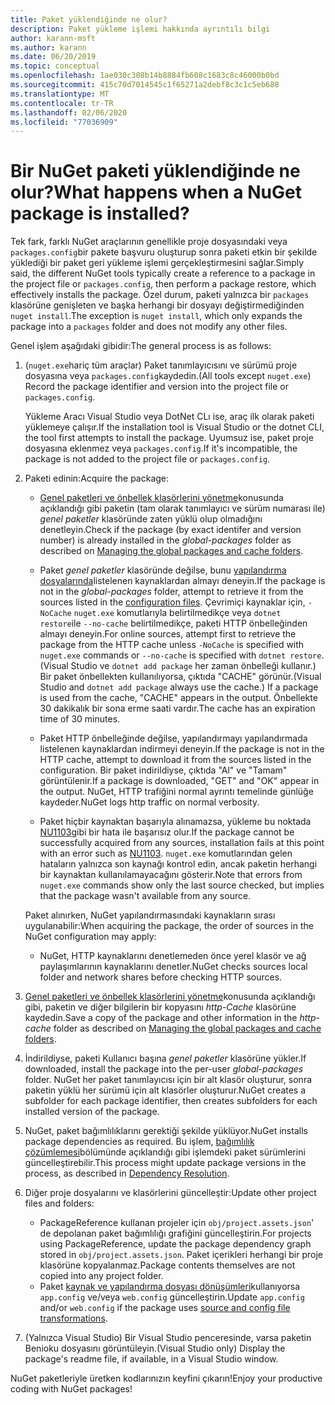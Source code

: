 ```yaml
---
title: Paket yüklendiğinde ne olur?
description: Paket yükleme işlemi hakkında ayrıntılı bilgi
author: karann-msft
ms.author: karann
ms.date: 06/20/2019
ms.topic: conceptual
ms.openlocfilehash: 1ae030c308b14b8884fb608c1683c8c46000b0bd
ms.sourcegitcommit: 415c70d7014545c1f65271a2debf8c3c1c5eb688
ms.translationtype: MT
ms.contentlocale: tr-TR
ms.lasthandoff: 02/06/2020
ms.locfileid: "77036909"
---
```

# <a name="what-happens-when-a-nuget-package-is-installed"></a><span data-ttu-id="45ab5-103">Bir NuGet paketi yüklendiğinde ne olur?</span><span class="sxs-lookup"><span data-stu-id="45ab5-103">What happens when a NuGet package is installed?</span></span>

<span data-ttu-id="45ab5-104">Tek fark, farklı NuGet araçlarının genellikle proje dosyasındaki veya `packages.config`bir pakete başvuru oluşturup sonra paketi etkin bir şekilde yüklediği bir paket geri yükleme işlemi gerçekleştirmesini sağlar.</span><span class="sxs-lookup"><span data-stu-id="45ab5-104">Simply said, the different NuGet tools typically create a reference to a package in the project file or `packages.config`, then perform a package restore, which effectively installs the package.</span></span> <span data-ttu-id="45ab5-105">Özel durum, paketi yalnızca bir `packages` klasörüne genişleten ve başka herhangi bir dosyayı değiştirmediğinden `nuget install`.</span><span class="sxs-lookup"><span data-stu-id="45ab5-105">The exception is `nuget install`, which only expands the package into a `packages` folder and does not modify any other files.</span></span>

<span data-ttu-id="45ab5-106">Genel işlem aşağıdaki gibidir:</span><span class="sxs-lookup"><span data-stu-id="45ab5-106">The general process is as follows:</span></span>

1. <span data-ttu-id="45ab5-107">(`nuget.exe`hariç tüm araçlar) Paket tanımlayıcısını ve sürümü proje dosyasına veya `packages.config`kaydedin.</span><span class="sxs-lookup"><span data-stu-id="45ab5-107">(All tools except `nuget.exe`) Record the package identifier and version into the project file or `packages.config`.</span></span>

   <span data-ttu-id="45ab5-108">Yükleme Aracı Visual Studio veya DotNet CLı ise, araç ilk olarak paketi yüklemeye çalışır.</span><span class="sxs-lookup"><span data-stu-id="45ab5-108">If the installation tool is Visual Studio or the dotnet CLI, the tool first attempts to install the package.</span></span> <span data-ttu-id="45ab5-109">Uyumsuz ise, paket proje dosyasına eklenmez veya `packages.config`.</span><span class="sxs-lookup"><span data-stu-id="45ab5-109">If it's incompatible, the package is not added to the project file or `packages.config`.</span></span>

2. <span data-ttu-id="45ab5-110">Paketi edinin:</span><span class="sxs-lookup"><span data-stu-id="45ab5-110">Acquire the package:</span></span>
   - <span data-ttu-id="45ab5-111">[Genel paketleri ve önbellek klasörlerini yönetme](../consume-packages/managing-the-global-packages-and-cache-folders.md)konusunda açıklandığı gibi paketin (tam olarak tanımlayıcı ve sürüm numarası ile) *genel paketler* klasöründe zaten yüklü olup olmadığını denetleyin.</span><span class="sxs-lookup"><span data-stu-id="45ab5-111">Check if the package (by exact identifer and version number) is already installed in the *global-packages* folder as described on [Managing the global packages and cache folders](../consume-packages/managing-the-global-packages-and-cache-folders.md).</span></span>

   - <span data-ttu-id="45ab5-112">Paket *genel paketler* klasöründe değilse, bunu [yapılandırma dosyalarında](../consume-packages/Configuring-NuGet-Behavior.md)listelenen kaynaklardan almayı deneyin.</span><span class="sxs-lookup"><span data-stu-id="45ab5-112">If the package is not in the *global-packages* folder, attempt to retrieve it from the sources listed in the [configuration files](../consume-packages/Configuring-NuGet-Behavior.md).</span></span> <span data-ttu-id="45ab5-113">Çevrimiçi kaynaklar için, `-NoCache` `nuget.exe` komutlarıyla belirtilmedikçe veya `dotnet restore`ile `--no-cache` belirtilmedikçe, paketi HTTP önbelleğinden almayı deneyin.</span><span class="sxs-lookup"><span data-stu-id="45ab5-113">For online sources, attempt first to retrieve the package from the HTTP cache unless `-NoCache` is specified with `nuget.exe` commands or `--no-cache` is specified with `dotnet restore`.</span></span> <span data-ttu-id="45ab5-114">(Visual Studio ve `dotnet add package` her zaman önbelleği kullanır.) Bir paket önbellekten kullanılıyorsa, çıktıda "CACHE" görünür.</span><span class="sxs-lookup"><span data-stu-id="45ab5-114">(Visual Studio and `dotnet add package` always use the cache.) If a package is used from the cache, "CACHE" appears in the output.</span></span> <span data-ttu-id="45ab5-115">Önbellekte 30 dakikalık bir sona erme saati vardır.</span><span class="sxs-lookup"><span data-stu-id="45ab5-115">The cache has an expiration time of 30 minutes.</span></span>

   - <span data-ttu-id="45ab5-116">Paket HTTP önbelleğinde değilse, yapılandırmayı yapılandırmada listelenen kaynaklardan indirmeyi deneyin.</span><span class="sxs-lookup"><span data-stu-id="45ab5-116">If the package is not in the HTTP cache, attempt to download it from the sources listed in the configuration.</span></span> <span data-ttu-id="45ab5-117">Bir paket indirildiyse, çıktıda "Al" ve "Tamam" görüntülenir.</span><span class="sxs-lookup"><span data-stu-id="45ab5-117">If a package is downloaded, "GET" and "OK" appear in the output.</span></span> <span data-ttu-id="45ab5-118">NuGet, HTTP trafiğini normal ayrıntı temelinde günlüğe kaydeder.</span><span class="sxs-lookup"><span data-stu-id="45ab5-118">NuGet logs http traffic on normal verbosity.</span></span>

   - <span data-ttu-id="45ab5-119">Paket hiçbir kaynaktan başarıyla alınamazsa, yükleme bu noktada [NU1103](../reference/errors-and-warnings/NU1103.md)gibi bir hata ile başarısız olur.</span><span class="sxs-lookup"><span data-stu-id="45ab5-119">If the package cannot be successfully acquired from any sources, installation fails at this point with an error such as [NU1103](../reference/errors-and-warnings/NU1103.md).</span></span> <span data-ttu-id="45ab5-120">`nuget.exe` komutlarından gelen hataların yalnızca son kaynağı kontrol edin, ancak paketin herhangi bir kaynaktan kullanılamayacağını gösterir.</span><span class="sxs-lookup"><span data-stu-id="45ab5-120">Note that errors from `nuget.exe` commands show only the last source checked, but implies that the package wasn't available from any source.</span></span>

   <span data-ttu-id="45ab5-121">Paket alınırken, NuGet yapılandırmasındaki kaynakların sırası uygulanabilir:</span><span class="sxs-lookup"><span data-stu-id="45ab5-121">When acquiring the package, the order of sources in the NuGet configuration may apply:</span></span>

   - <span data-ttu-id="45ab5-122">NuGet, HTTP kaynaklarını denetlemeden önce yerel klasör ve ağ paylaşımlarının kaynaklarını denetler.</span><span class="sxs-lookup"><span data-stu-id="45ab5-122">NuGet checks sources local folder and network shares before checking HTTP sources.</span></span>

3. <span data-ttu-id="45ab5-123">[Genel paketleri ve önbellek klasörlerini yönetme](../consume-packages/managing-the-global-packages-and-cache-folders.md)konusunda açıklandığı gibi, paketin ve diğer bilgilerin bir kopyasını *http-Cache* klasörüne kaydedin.</span><span class="sxs-lookup"><span data-stu-id="45ab5-123">Save a copy of the package and other information in the *http-cache* folder as described on [Managing the global packages and cache folders](../consume-packages/managing-the-global-packages-and-cache-folders.md).</span></span>

4. <span data-ttu-id="45ab5-124">İndirildiyse, paketi Kullanıcı başına *genel paketler* klasörüne yükler.</span><span class="sxs-lookup"><span data-stu-id="45ab5-124">If downloaded, install the package into the per-user *global-packages* folder.</span></span> <span data-ttu-id="45ab5-125">NuGet her paket tanımlayıcısı için bir alt klasör oluşturur, sonra paketin yüklü her sürümü için alt klasörler oluşturur.</span><span class="sxs-lookup"><span data-stu-id="45ab5-125">NuGet creates a subfolder for each package identifier, then creates subfolders for each installed version of the package.</span></span>

5. <span data-ttu-id="45ab5-126">NuGet, paket bağımlılıklarını gerektiği şekilde yüklüyor.</span><span class="sxs-lookup"><span data-stu-id="45ab5-126">NuGet installs package dependencies as required.</span></span> <span data-ttu-id="45ab5-127">Bu işlem, [bağımlılık çözümlemesi](../concepts/dependency-resolution.md)bölümünde açıklandığı gibi işlemdeki paket sürümlerini güncelleştirebilir.</span><span class="sxs-lookup"><span data-stu-id="45ab5-127">This process might update package versions in the process, as described in [Dependency Resolution](../concepts/dependency-resolution.md).</span></span>

6. <span data-ttu-id="45ab5-128">Diğer proje dosyalarını ve klasörlerini güncelleştir:</span><span class="sxs-lookup"><span data-stu-id="45ab5-128">Update other project files and folders:</span></span>

    - <span data-ttu-id="45ab5-129">PackageReference kullanan projeler için `obj/project.assets.json`' de depolanan paket bağımlılığı grafiğini güncelleştirin.</span><span class="sxs-lookup"><span data-stu-id="45ab5-129">For projects using PackageReference, update the package dependency graph stored in `obj/project.assets.json`.</span></span> <span data-ttu-id="45ab5-130">Paket içerikleri herhangi bir proje klasörüne kopyalanmaz.</span><span class="sxs-lookup"><span data-stu-id="45ab5-130">Package contents themselves are not copied into any project folder.</span></span>
    - <span data-ttu-id="45ab5-131">Paket [kaynak ve yapılandırma dosyası dönüşümleri](../create-packages/source-and-config-file-transformations.md)kullanıyorsa `app.config` ve/veya `web.config` güncelleştirin.</span><span class="sxs-lookup"><span data-stu-id="45ab5-131">Update `app.config` and/or `web.config` if the package uses [source and config file transformations](../create-packages/source-and-config-file-transformations.md).</span></span>

7. <span data-ttu-id="45ab5-132">(Yalnızca Visual Studio) Bir Visual Studio penceresinde, varsa paketin Benioku dosyasını görüntüleyin.</span><span class="sxs-lookup"><span data-stu-id="45ab5-132">(Visual Studio only) Display the package's readme file, if available, in a Visual Studio window.</span></span>

<span data-ttu-id="45ab5-133">NuGet paketleriyle üretken kodlarınızın keyfini çıkarın!</span><span class="sxs-lookup"><span data-stu-id="45ab5-133">Enjoy your productive coding with NuGet packages!</span></span>

